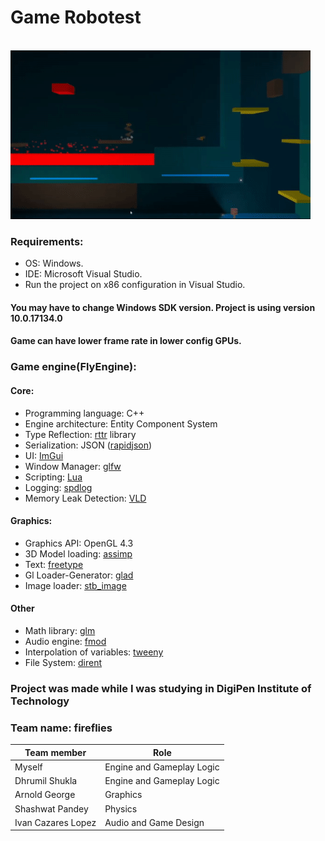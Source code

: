 
# Game Robotest

&nbsp;&nbsp;&nbsp;&nbsp;&nbsp;&nbsp;&nbsp;&nbsp;&nbsp;&nbsp;&nbsp;&nbsp;&nbsp;&nbsp;&nbsp;&nbsp;&nbsp;&nbsp;&nbsp;&nbsp;&nbsp;&nbsp;&nbsp;&nbsp;&nbsp;&nbsp;&nbsp;&nbsp;&nbsp;&nbsp;[![Robotest](Gifs/Graphics_Programming___Academic_Project_2_(_OpenGL).gif)](https://youtu.be/BoLBiwEYVtg "Robotest")

### Requirements:
  * OS: Windows.
  * IDE: Microsoft Visual Studio.
  * Run the project on x86 configuration in Visual Studio.
#### You may have to change Windows SDK version. Project is using version 10.0.17134.0
#### Game can have lower frame rate in lower config GPUs.
###
### Game engine(FlyEngine):
#### Core:
  * Programming language: C++
  * Engine architecture: Entity Component System
  * Type Reflection: [rttr](https://www.rttr.org/) library
  * Serialization: JSON ([rapidjson](http://rapidjson.org/))
  * UI: [ImGui](https://github.com/ocornut/imgui)
  * Window Manager: [glfw](https://www.glfw.org/)
  * Scripting: [Lua](https://github.com/ThePhD/sol2)
  * Logging: [spdlog](https://github.com/gabime/spdlog)
  * Memory Leak Detection: [VLD](https://kinddragon.github.io/vld/)
#### Graphics:
  * Graphics API: OpenGL 4.3
  * 3D Model loading: [assimp](http://www.assimp.org/)
  * Text: [freetype](https://www.freetype.org/)
  * Gl Loader-Generator: [glad](https://glad.dav1d.de/)
  * Image loader: [stb_image](https://github.com/nothings/stb)
#### Other
  * Math library: [glm](https://glm.g-truc.net/)
  * Audio engine: [fmod](https://www.fmod.com/)
  * Interpolation of variables: [tweeny](https://github.com/mobius3/tweeny)
  * File System: [dirent](https://github.com/tronkko/dirent)
###
### Project was made while I was studying in DigiPen Institute of Technology
### Team name: fireflies
Team member | Role
------------ | -----
Myself             |  Engine and Gameplay Logic
Dhrumil Shukla     |  Engine and Gameplay Logic
Arnold George      |  Graphics
Shashwat Pandey    |  Physics
Ivan Cazares Lopez |  Audio and Game Design
